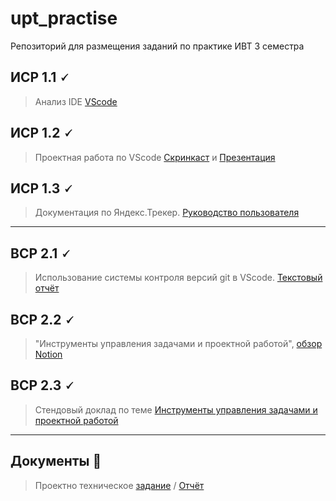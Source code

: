 # upt_practise
Репозиторий для размещения заданий по практике ИВТ 3 семестра

## ИСР 1.1 🗸

> Анализ IDE [VScode](https://github.com/dkargapolov/upt_practise/blob/df181af42583bc6e7ae1d9fa3585ee9d572ccc40/%D0%9E%D0%B1%D0%B7%D0%BE%D1%80%20VScode.pdf)


## ИСР 1.2 🗸

>Проектная работа по VScode [Скринкаст](https://disk.yandex.ru/i/y4PbAZDJ1aXERg) и [Презентация](https://docs.google.com/presentation/d/13fpvm7Od1NqXCtQPd-VcxG3Wkcus6MiUQOJB-azhpvI/edit?usp=sharing)

## ИСР 1.3 🗸

>Документация по Яндекс.Трекер.
[Руководство пользователя](https://github.com/dkargapolov/upt_practise/blob/44051fe024797093b0ff53e6e4dd4222fbc4e240/%D0%9E%D0%B1%D0%B7%D0%BE%D1%80%20%D0%AF%D0%BD%D0%B4%D0%B5%D0%BA%D1%81.%D0%A2%D1%80%D0%B5%D0%BA%D0%B5%D1%80'%D0%B0.pdf)
-------------------------------------

## ВСР 2.1 🗸

>Использование системы контроля версий git в VScode.
[Текстовый отчёт](https://github.com/dkargapolov/upt_practise/blob/df181af42583bc6e7ae1d9fa3585ee9d572ccc40/%D0%9E%D0%B1%D0%B7%D0%BE%D1%80_%D1%80%D0%B0%D0%B1%D0%BE%D1%82%D1%8B_%D1%81_git.pdf)

## ВСР 2.2 🗸

>"Инструменты управления задачами и проектной работой",  [обзор Notion](https://github.com/dkargapolov/upt_practise/blob/df181af42583bc6e7ae1d9fa3585ee9d572ccc40/%D0%9E%D0%B1%D0%B7%D0%BE%D1%80%20Notion.pdf)
    
    
## ВСР 2.3 🗸

> Стендовый доклад по теме [Инструменты управления задачами и проектной работой](https://github.com/dkargapolov/upt_practise/blob/077d001e76823d98fe254557635f9a7ab2fd53db/%D0%A1%D1%82%D0%B5%D0%BD%D0%B4%D0%BE%D0%B2%D1%8B%D0%B9%20%D0%B4%D0%BE%D0%BA%D0%BB%D0%B0%D0%B4.pdf)

-------------------------------------

## Документы 📂

> Проектно техническое [задание](https://docs.google.com/document/d/1EourdIuU5nZEvSRvOM8bNKvr2HHPxmIp/edit?usp=sharing&ouid=106211773812617565824&rtpof=true&sd=true)
> / [Отчёт](https://docs.google.com/document/d/10J96_rr44nMkDm1sqRpmPtq8gT2O7qXB/edit?usp=sharing&ouid=106211773812617565824&rtpof=true&sd=true)
